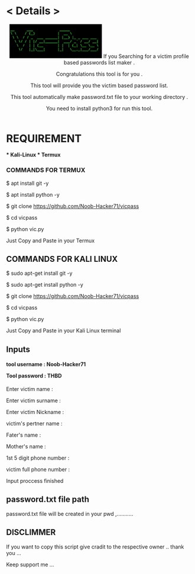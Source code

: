 <html>
<h1> < Details > </h1>
<header>
<img width="250" heigth="250" src="vic.jpg.jpg">
If you Searching for a victim profile based passwords list maker .

Congratulations this tool is for you .

This tool will provide you the victim based password list.

This tool automatically make password.txt file to your working directory .

You need to install python3 for run this tool.

</header>
<body>

 <h1>REQUIREMENT </h1>
 <b>
* Kali-Linux
* Termux
</b>
 
 
 <h3>COMMANDS FOR TERMUX</h3>
 <p>
 $ apt install git -y
 
 $ apt install python -y
 
 $ git clone https://github.com/Noob-Hacker71/vicpass
 
 $ cd vicpass
 
 $ python vic.py 
 
 Just Copy and Paste in your Termux </p>
 
## COMMANDS FOR KALI LINUX

 $ sudo apt-get install git -y 
 
 $ sudo apt-get install python -y 
 
 $ git clone https://github.com/Noob-Hacker71/vicpass
 
 $ cd vicpass
 
 $ python vic.py 
 
 Just Copy and Paste in your Kali Linux terminal


<h2>Inputs</h2>

<h4>
tool username : Noob-Hacker71

Tool password : THBD
</h4>

 Enter victim name :

 Enter victim surname :
 
 
 Enter victim Nickname :


 victim's pertner name :


 Fater's name :
 
 Mother's name :

 1st 5 digit phone number :

 victim full phone number :


  Input proccess finished 
  
 ## password.txt file path
  
  password.txt file will be created in your pwd ,...........
  
  ## DISCLIMMER 
  
  If you want to copy this script give cradit to the respective owner .. thank you ...
  
  
  
 <a hreg="https://www facebook.com/Noob.Hacker71"> Keep support me ...</a>
</body>
</html>
